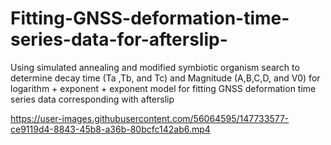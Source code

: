 # Fitting-GNSS-deformation-time-series-data-for-afterslip-
Using simulated annealing and modified symbiotic organism search to determine decay time (Ta ,Tb, and Tc) and Magnitude (A,B,C,D, and V0) for logarithm + exponent + exponent model for fitting GNSS deformation time series data corresponding with afterslip 


https://user-images.githubusercontent.com/56064595/147733577-ce9119d4-8843-45b8-a36b-80bcfc142ab6.mp4

